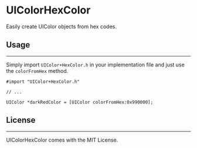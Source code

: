UIColorHexColor
===============

Easily create UIColor objects from hex codes.


## Usage
---

Simply import `UIColor+HexColor.h` in your implementation file and just use the `colorFromHex` method.

```objc
#import "UIColor+HexColor.h"

// ...

UIColor *darkRedColor = [UIColor colorFromHex:0x990000];
```

## License
---

UIColorHexColor comes with the MIT License.